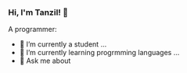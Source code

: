 ### Hi, I'm Tanzil! 👋


A programmer:

- 🔭 I’m currently a student ...
- 🌱 I’m currently learning progrmming languages ...
- 💬 Ask me about 

